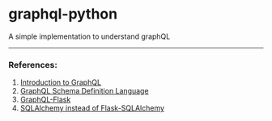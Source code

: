 # graphql-python
A simple implementation to understand graphQL

---
### References:
1. [Introduction to GraphQL](https://www.howtographql.com/basics/0-introduction/)
2. [GraphQL Schema Definition Language](https://www.prisma.io/blog/graphql-sdl-schema-definition-language-6755bcb9ce51)
3. [GraphQL-Flask](https://jeffersonheard.github.io/python/graphql/2018/12/08/graphene-python.html)
4. [SQLAlchemy instead of Flask-SQLAlchemy](https://towardsdatascience.com/use-flask-and-sqlalchemy-not-flask-sqlalchemy-5a64fafe22a4)